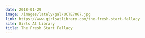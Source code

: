 ```yaml
---
date: 2018-01-29
image: /images/lately/gal/UCTE7067.jpg
link: https://www.girlsatlibrary.com/the-fresh-start-fallacy
site: Girls At Library
title: The Fresh Start Fallacy
---
```

